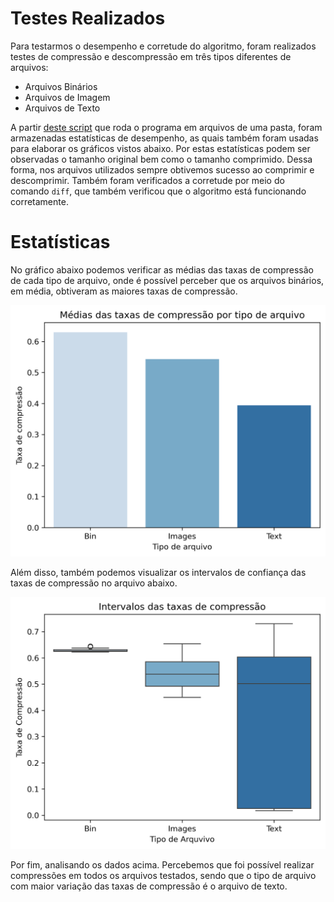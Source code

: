 # Testes Realizados

Para testarmos o desempenho e corretude do algoritmo, foram realizados testes de compressão e descompressão em três tipos diferentes de arquivos:

- Arquivos Binários
- Arquivos de Imagem
- Arquivos de Texto

A partir [deste script](https://github.com/souza-marcos/LZW-Compressor/blob/main/main.py) que roda o programa em arquivos de uma pasta, foram armazenadas estatísticas de desempenho, as quais também foram usadas para elaborar os gráficos vistos abaixo. Por estas estatísticas podem ser observadas o tamanho original bem como o tamanho comprimido. Dessa forma, nos arquivos utilizados sempre obtivemos sucesso ao comprimir e descomprimir. Também foram verificados a corretude por meio do comando ```diff```, que também verificou que o algoritmo está funcionando corretamente.

# Estatísticas

No gráfico abaixo podemos verificar as médias das taxas de compressão de cada tipo de arquivo, onde é possível perceber que os arquivos binários, em média, obtiveram as maiores taxas de compressão.

![Não foi possível carregar a imagem](https://github.com/souza-marcos/LZW-Compressor/blob/main/images/grafico_taxas_compressao.png)

Além disso, também podemos visualizar os intervalos de confiança das taxas de compressão no arquivo abaixo.

![Não foi possível carregar a imagem](https://github.com/souza-marcos/LZW-Compressor/blob/main/images/intervalos_taxas_compressao.png)

Por fim, analisando os dados acima. Percebemos que foi possível realizar compressões em todos os arquivos testados, sendo que o tipo de arquivo com maior variação das taxas de compressão é o arquivo de texto.